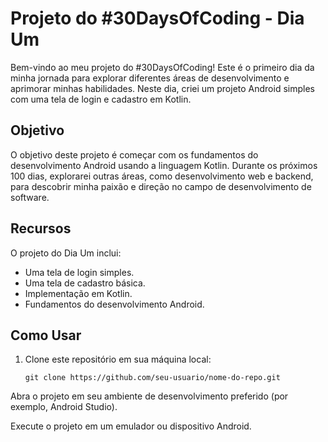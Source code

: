 # Projeto do #30DaysOfCoding - Dia Um

Bem-vindo ao meu projeto do #30DaysOfCoding! Este é o primeiro dia da minha jornada para explorar diferentes áreas de desenvolvimento e aprimorar minhas habilidades. Neste dia, criei um projeto Android simples com uma tela de login e cadastro em Kotlin.

## Objetivo

O objetivo deste projeto é começar com os fundamentos do desenvolvimento Android usando a linguagem Kotlin. Durante os próximos 100 dias, explorarei outras áreas, como desenvolvimento web e backend, para descobrir minha paixão e direção no campo de desenvolvimento de software.

## Recursos

O projeto do Dia Um inclui:

- Uma tela de login simples.
- Uma tela de cadastro básica.
- Implementação em Kotlin.
- Fundamentos do desenvolvimento Android.

## Como Usar

1. Clone este repositório em sua máquina local:

   ```shell
   git clone https://github.com/seu-usuario/nome-do-repo.git
Abra o projeto em seu ambiente de desenvolvimento preferido (por exemplo, Android Studio).

Execute o projeto em um emulador ou dispositivo Android.
